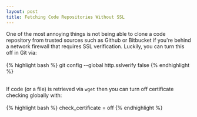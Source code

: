 ```yaml
---
layout: post
title: Fetching Code Repositories Without SSL
---
```


<!--
<img class="img-left" align="left" src="{{ site.url }}/images/">
-->

One of the most annoying things is not being able to clone a code repository from trusted sources such as Github or Bitbucket if you're behind a network firewall that requires SSL verification. Luckily, you can turn this off in Git via:
<br><br>
{% highlight bash %}
git config --global http.sslverify false
{% endhighlight %}
<br><br>

If code (or a file) is retrieved via `wget` then you can turn off certificate checking globally with:
<br><br>
{% highlight bash %}
check_certificate = off
{% endhighlight %}
<br><br>
